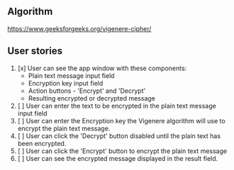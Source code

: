 ## Algorithm

https://www.geeksforgeeks.org/vigenere-cipher/

## User stories

1. [x] User can see the app window with these components:
    - Plain text message input field
    - Encryption key input field
    - Action buttons - 'Encrypt' and 'Decrypt'
    - Resulting encrypted or decrypted message
2. [ ] User can enter the text to be encrypted in the plain text message input field
3. [ ] User can enter the Encryption key the Vigenere algorithm will use to encrypt the plain text message.
4. [ ] User can click the 'Decrypt' button disabled until the plain text has been encrypted.
5. [ ] User can click the 'Encrypt' button to encrypt the plain text message
6. [ ] User can see the encrypted message displayed in the result field.
